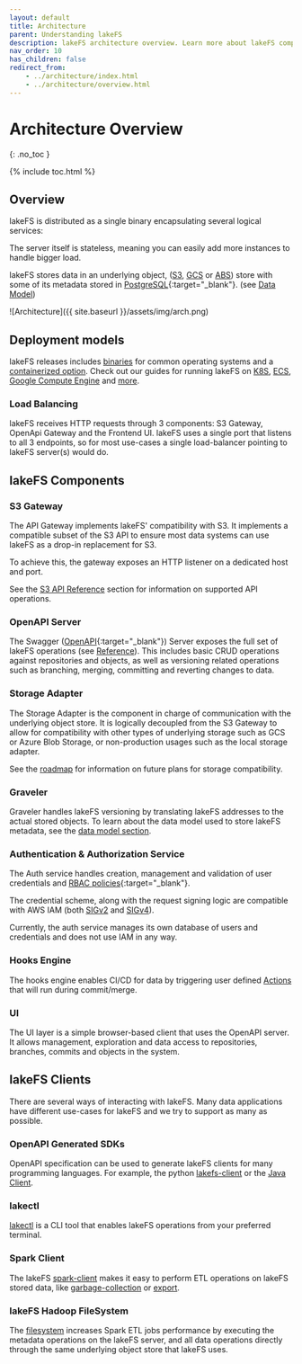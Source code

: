 ```yaml
---
layout: default
title: Architecture
parent: Understanding lakeFS
description: lakeFS architecture overview. Learn more about lakeFS components, including its S3 API gateway.
nav_order: 10
has_children: false
redirect_from:
    - ../architecture/index.html
    - ../architecture/overview.html
---
```

# Architecture Overview
{: .no_toc }


{% include toc.html %}

## Overview

lakeFS is distributed as a single binary encapsulating several logical services:

The server itself is stateless, meaning you can easily add more instances to handle bigger load.

lakeFS stores data in an underlying object, ([S3](https://aws.amazon.com/s3/), [GCS](https://cloud.google.com/storage) or [ABS](https://azure.microsoft.com/en-us/services/storage/blobs/)) store with some of its metadata stored in [PostgreSQL](https://www.postgresql.org/){:target="_blank"}. (see [Data Model](data-model.md))

![Architecture]({{ site.baseurl }}/assets/img/arch.png)

## Deployment models

lakeFS releases includes [binaries](https://github.com/treeverse/lakeFS/releases) for common operating systems and a [containerized option](https://hub.docker.com/r/treeverse/lakefs).
Check out our guides for running lakeFS on [K8S](../deploy/k8s.md), [ECS](../deploy/aws.md#on-ecs), [Google Compute Engine](../deploy/gcp.md#on-google-compute-engine) and [more](../deploy/).

### Load Balancing

lakeFS receives HTTP requests through 3 components: S3 Gateway, OpenApi Gateway and the Frontend UI.
lakeFS uses a single port that listens to all 3 endpoints, so for most use-cases a single load-balancer pointing
to lakeFS server(s) would do.

## lakeFS Components

### S3 Gateway

The API Gateway implements lakeFS' compatibility with S3. It implements a compatible subset of the S3 API to ensure most data systems can use lakeFS as a drop-in replacement for S3.

To achieve this, the gateway exposes an HTTP listener on a dedicated host and port.

See the [S3 API Reference](../reference/s3.md) section for information on supported API operations.

### OpenAPI Server

The Swagger ([OpenAPI](https://swagger.io/docs/specification/basic-structure/){:target="_blank"}) Server exposes the full set of lakeFS operations (see [Reference](../reference/api.md)). This includes basic CRUD operations against repositories and objects, as well as versioning related operations such as branching, merging, committing and reverting changes to data.

### Storage Adapter

The Storage Adapter is the component in charge of communication with the underlying object store. 
It is logically decoupled from the S3 Gateway to allow for compatibility with other types of underlying storage such as GCS or Azure Blob Storage, or non-production usages such as the local storage adapter.

See the [roadmap](roadmap.md) for information on future plans for storage compatibility. 

### Graveler

Graveler handles lakeFS versioning by translating lakeFS addresses to the actual stored objects.
To learn about the data model used to store lakeFS metadata, see the [data model section](data-model.md).

### Authentication & Authorization Service

The Auth service handles creation, management and validation of user credentials and [RBAC policies](https://en.wikipedia.org/wiki/Role-based_access_control){:target="_blank"}.

The credential scheme, along with the request signing logic are compatible with AWS IAM (both [SIGv2](https://docs.aws.amazon.com/general/latest/gr/signature-version-2.html) and [SIGv4](https://docs.aws.amazon.com/general/latest/gr/signature-version-4.html)).

Currently, the auth service manages its own database of users and credentials and does not use IAM in any way. 

### Hooks Engine

The hooks engine enables CI/CD for data by triggering user defined [Actions](../setup/hooks.md) that will run during commit/merge. 

### UI

The UI layer is a simple browser-based client that uses the OpenAPI server. It allows management, exploration and data access to repositories, branches, commits and objects in the system.

## lakeFS Clients

There are several ways of interacting with lakeFS. Many data applications have different use-cases for lakeFS and 
we try to support as many as possible.

### OpenAPI Generated SDKs

OpenAPI specification can be used to generate lakeFS clients for many programming languages.
For example, the python [lakefs-client](https://pypi.org/project/lakefs-client/) or the [Java Client](https://search.maven.org/artifact/io.lakefs/api-client).

### lakectl

[lakectl](../reference/commands.md) is a CLI tool that enables lakeFS operations from your preferred terminal.

### Spark Client

The lakeFS [spark-client](../reference/spark-client.md) makes it easy to perform
ETL operations on lakeFS stored data, like [garbage-collection](../reference/garbage-collection.md) or [export](../reference/export.md).

### lakeFS Hadoop FileSystem

The [filesystem](../integrations/spark.md#access-lakefs-using-the-lakefs-specific-hadoop-filesystem) increases Spark ETL jobs performance by executing the metadata operations on the lakeFS server,
and all data operations directly through the same underlying object store that lakeFS uses.